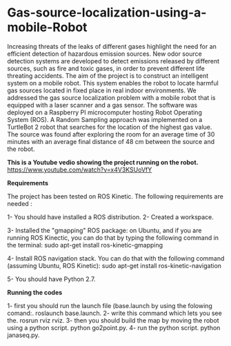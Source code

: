 # Gas-source-localization-using-a-mobile-Robot

Increasing threats of the leaks of different gases highlight the need for an efficient detection of hazardous emission sources. New odor source detection systems are developed to detect emissions released by different sources, such as fire and toxic gases, in order to prevent different life threating accidents. The aim of the project is to construct an intelligent system on a mobile robot. This system enables the robot to locate harmful gas sources located in fixed place in real indoor environments. We addressed the gas source localization problem with a mobile robot that is equipped with a laser scanner and a gas sensor. The software was deployed on a Raspberry PI microcomputer hosting Robot Operating System (ROS). A Random Sampling approach was implemented on a TurtleBot 2 robot that searches for the location of the highest gas value. The source was found after exploring the room for an average time of 30 minutes with an average final distance of 48 cm between the source and the robot.

**This is a Youtube vedio showing the project running on the  robot.**
https://www.youtube.com/watch?v=x4V3KSUoVfY


**Requirements**

The project has been tested on ROS Kinetic. The following requirements are needed :

1- You should have installed a ROS distribution.
2- Created a workspace.

3- Installed the "gmapping" ROS package: on Ubuntu, and if you are running ROS Kinectic, you can do that by typing the following command in the terminal:
sudo apt-get install ros-kinetic-gmapping

4- Install ROS navigation stack. You can do that with the following command (assuming Ubuntu, ROS Kinetic):
 sudo apt-get install ros-kinetic-navigation

5- You should have Python 2.7.

**Running the codes**

1- first you should run the launch file (base.launch by using the folowing comand:.
roslaunch base.launch.
2- write this command which lets you see the.
rosrun rviz rviz.
3- then you should build the map by moving the robot using a python script.
python go2point.py.
4- run the python script.
python janaseq.py.
